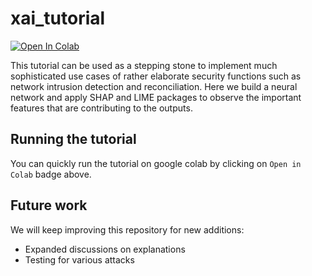 # xai_tutorial

[![Open In Colab](https://colab.research.google.com/assets/colab-badge.svg)](https://colab.research.google.com/drive/1_Hl8mCYutVNg-psfYCVIgnezOy3Tw6np)

This tutorial can be used as a stepping stone to implement much sophisticated use cases of rather elaborate security functions such as network intrusion detection and reconciliation. Here we build a neural network and apply SHAP and LIME packages to observe the important features that are contributing to the outputs.

## Running the tutorial
You can quickly run the tutorial on google colab by clicking on `Open in Colab` badge above.

## Future work
We will keep improving this repository for new additions:
- Expanded discussions on explanations
- Testing for various attacks